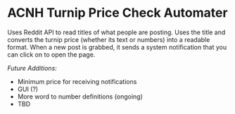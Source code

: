 # ACNH Turnip Price Check Automater
Uses Reddit API to read titles of what people are posting. Uses the title and converts the turnip price (whether its text or numbers) into a readable format.  When a new post is grabbed, it sends a system notification that you can click on to open the page.

*Future Additions:*
- Minimum price for receiving notifications
- GUI (?)
- More word to number definitions (ongoing)
- TBD
